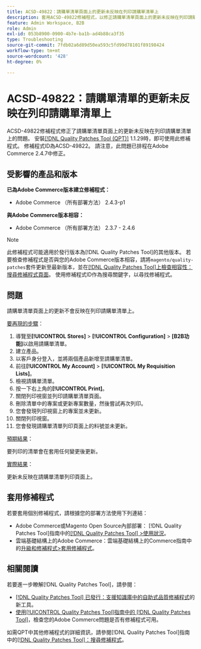 ```yaml
---
title: ACSD-49822：請購單清單頁面上的更新未反映在列印請購單清單上
description: 套用ACSD-49822修補程式，以修正請購單清單頁面上的更新未反映在列印請購單清單上的Adobe Commerce問題。
feature: Admin Workspace, B2B
role: Admin
exl-id: 053b8900-0900-4b7e-ba1b-ad4b88ca3f35
type: Troubleshooting
source-git-commit: 7fdb02a6d89d50ea593c5fd99d78101f89198424
workflow-type: tm+mt
source-wordcount: '428'
ht-degree: 0%

---
```


# ACSD-49822：請購單清單的更新未反映在列印請購單清單上

ACSD-49822修補程式修正了請購單清單頁面上的更新未反映在列印請購單清單上的問題。 安裝[[!DNL Quality Patches Tool (QPT)]](https://experienceleague.adobe.com/zh-hant/docs/commerce-operations/tools/quality-patches-tool/quality-patches-tool-to-self-serve-quality-patches) 1.1.29時，即可使用此修補程式。 修補程式ID為ACSD-49822。 請注意，此問題已排程在Adobe Commerce 2.4.7中修正。

## 受影響的產品和版本

**已為Adobe Commerce版本建立修補程式：**

* Adobe Commerce （所有部署方法） 2.4.3-p1

**與Adobe Commerce版本相容：**

* Adobe Commerce （所有部署方法） 2.3.7 - 2.4.6

>[!NOTE]
>
>此修補程式可能適用於發行版本為[!DNL Quality Patches Tool]的其他版本。 若要檢查修補程式是否與您的Adobe Commerce版本相容，請將`magento/quality-patches`套件更新至最新版本，並在[[!DNL Quality Patches Tool]上檢查相容性：搜尋修補程式頁面](https://experienceleague.adobe.com/tools/commerce-quality-patches/index.html?lang=zh-Hant)。 使用修補程式ID作為搜尋關鍵字，以尋找修補程式。

## 問題

請購單清單頁面上的更新不會反映在列印請購單清單上。

<u>要再現的步驟</u>：

1. 導覽至&#x200B;**[!UICONTROL Stores]** > **[!UICONTROL Configuration]** > **[B2B功能]**&#x200B;以啟用請購單清單。
1. 建立產品。
1. 以客戶身分登入，並將兩個產品新增至請購單清單。
1. 前往&#x200B;**[!UICONTROL My Account]** > **[!UICONTROL My Requisition Lists]**。
1. 檢視請購單清單。
1. 按一下右上角的&#x200B;**[!UICONTROL Print]**。
1. 關閉列印視窗並列印請購單清單頁面。
1. 刪除清單中的專案或更新專案數量，然後嘗試再次列印。
1. 您會發現列印視窗上的專案並未更新。
1. 關閉列印視窗。
1. 您會發現請購單清單列印頁面上的料號並未更新。

<u>預期結果</u>：

要列印的清單會在套用任何變更後更新。

<u>實際結果</u>：

更新未反映在請購單清單列印頁面上。

## 套用修補程式

若要套用個別修補程式，請根據您的部署方法使用下列連結：

* Adobe Commerce或Magento Open Source內部部署： [!DNL Quality Patches Tool]指南中的[[!DNL Quality Patches Tool] >使用狀況](/help/tools/quality-patches-tool/usage.md)。
* 雲端基礎結構上的Adobe Commerce：雲端基礎結構上的Commerce指南中的[升級和修補程式>套用修補程式](https://experienceleague.adobe.com/docs/commerce-cloud-service/user-guide/develop/upgrade/apply-patches.html?lang=zh-Hant)。

## 相關閱讀

若要進一步瞭解[!DNL Quality Patches Tool]，請參閱：

* [[!DNL Quality Patches Tool] 已發行：支援知識庫中的自助式品質修補程式](https://experienceleague.adobe.com/zh-hant/docs/commerce-operations/tools/quality-patches-tool/quality-patches-tool-to-self-serve-quality-patches)的新工具。
* [使用[!UICONTROL Quality Patches Tool]指南中的 [!DNL Quality Patches Tool]](/help/tools/quality-patches-tool/patches-available-in-qpt/check-patch-for-magento-issue-with-magento-quality-patches.md)，檢查您的Adobe Commerce問題是否有修補程式可用。


如需QPT中其他修補程式的詳細資訊，請參閱[!DNL Quality Patches Tool]指南中的[[!DNL Quality Patches Tool]：搜尋修補程式](https://experienceleague.adobe.com/tools/commerce-quality-patches/index.html?lang=zh-Hant)。
